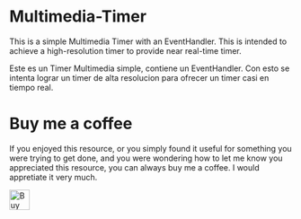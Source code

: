 # Multimedia-Timer
This is a simple Multimedia Timer with an EventHandler. This is intended to achieve a high-resolution timer to provide near real-time timer.

Este es un Timer Multimedia simple, contiene un EventHandler. Con esto se intenta lograr un timer de alta resolucion para ofrecer un timer casi en tiempo real.


# Buy me a coffee
If you enjoyed this resource, or you simply found it useful for something you were trying to get done, and you were wondering how to let me know you appreciated this resource, you can always buy me a coffee. I would appretiate it very much.

<a href='https://www.paypal.com/cgi-bin/webscr?cmd=_s-xclick&hosted_button_id=HVQLNVVZZCDTS' target='_blank'><img height='36' style='border:0px;height:36px;' src='https://az743702.vo.msecnd.net/cdn/kofi4.png?v=f' border='0' alt='Buy Me a Coffee at ko-fi.com' /></a> 
